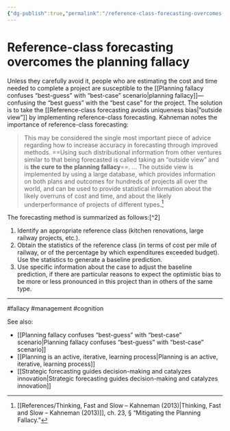 ```yaml
---
{"dg-publish":true,"permalink":"/reference-class-forecasting-overcomes-the-planning-fallacy/"}
---
```


# Reference-class forecasting overcomes the planning fallacy

Unless they carefully avoid it, people who are estimating the cost and time needed to complete a project are susceptible to the [[Planning fallacy confuses “best-guess” with “best-case” scenario\|planning fallacy]]—confusing the “best guess” with the “best case” for the project. The solution is to take the [[Reference-class forecasting avoids uniqueness bias\|”outside view”]] by implementing reference-class forecasting. Kahneman notes the importance of reference-class forecasting:

> This may be considered the single most important piece of advice regarding how to increase accuracy in forecasting through improved methods. ==Using such distributional information from other ventures similar to that being forecasted is called taking an “outside view” and is **the cure to the planning fallacy**==. … The outside view is implemented by using a large database, which provides information on both plans and outcomes for hundreds of projects all over the world, and can be used to provide statistical information about the likely overruns of cost and time, and about the likely underperformance of projects of different types.[^1]

The forecasting method is summarized as follows:[^2]

1. Identify an appropriate reference class (kitchen renovations, large railway projects, etc.).
2. Obtain the statistics of the reference class (in terms of cost per mile of railway, or of the percentage by which expenditures exceeded budget). Use the statistics to generate a baseline prediction.
3. Use specific information about the case to adjust the baseline prediction, if there are particular reasons to expect the optimistic bias to be more or less pronounced in this project than in others of the same type.

---
#fallacy #management #cognition 

See also:
- [[Planning fallacy confuses “best-guess” with “best-case” scenario\|Planning fallacy confuses “best-guess” with “best-case” scenario]]
- [[Planning is an active, iterative, learning process\|Planning is an active, iterative, learning process]]
- [[Strategic forecasting guides decision-making and catalyzes innovation\|Strategic forecasting guides decision-making and catalyzes innovation]]

[^1]: [[References/Thinking, Fast and Slow – Kahneman (2013)\|Thinking, Fast and Slow – Kahneman (2013)]], ch. 23, § “Mitigating the Planning Fallacy.”